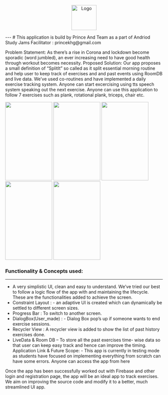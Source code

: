 <p align="center">
<a href="#">
    <img src="https://user-images.githubusercontent.com/70446767/148780156-85d735d7-fae3-46cd-ba0e-eaffcde2339f.png" alt="Logo" width="80" height="80"></a>
</p>
---
# This application is build by Prince And Team as a part of Andriod Study Jams
Facilitator : princekhg@gmail.com

Problem Statement: 
As there’s a rise in Corona and lockdown become sporadic (word jumbled), an ever increasing need to have good health through workout becomes necessity.
Proposed Solution:
Our app proposes a small definition of “SplitIt” so called as it split essential morning routine and help user to keep track of exercises and and past events using RoomDB and live data. We’ve used co-routines and have implemented a daily exercise tracking system. Anyone can start excercising using tts speech system speaking out the next exercise. Anyone can use this application to follow 7 exercises such as plank, rotational plank, triceps, chair etc.

<div>
     <img src="https://user-images.githubusercontent.com/70446767/148774588-fa413f1b-d6f1-4dc3-bd35-ed6c220b8c86.png" height="250" width="150"/>
     <img src="https://user-images.githubusercontent.com/70446767/148774695-588e2c71-7263-4cdc-84eb-11af148152ac.png" height="250" width="150"/>
     <img src="https://user-images.githubusercontent.com/70446767/148774723-d28cc340-0f9e-4a98-89ad-b84c4fabe984.png" height="250" width="150"/>
     <img src="https://user-images.githubusercontent.com/70446767/148774735-39a95326-2663-49a1-a3bb-d95ec5beb95c.png" height="250" width="150"/>
     <img src="https://user-images.githubusercontent.com/70446767/148774753-47ac8127-9904-4308-a512-af14140b919b.png" height="250" width="150"/>
</div>     

### Functionality & Concepts used:
---
*	A very simplistic UI, clean and easy to understand. We’ve tried our best to follow a logic flow of the app with and maintaining the lifecycle. These are the functionalities added to achieve the screen.
*	Constraint Layout : - an adaptive UI is created which can dynamically be settled to different screen sizes.
*	Progress Bar : To switch to another screen.
*	DialogBox(User_made) : - Dialog Box pop’s up if someone wants to end exercise sessions.
*	Recycler View : A recycler view is added to show the list of past history exercises done.
*	LiveData & Room DB – To store all the past exercises time- wise data so that user can keep easy track and hence can improve the timing.
Application Link & Future Scope: - 
This app is currently in testing mode as students have focused on implementing everything from scratch can have some errors. Anyone can access the app from here


Once the app has been successfully worked out with Firebase and other login and registration page, the app will be an ideal app to track exercises. We aim on improving the source code and modify it to a better, much streamlined UI app.


